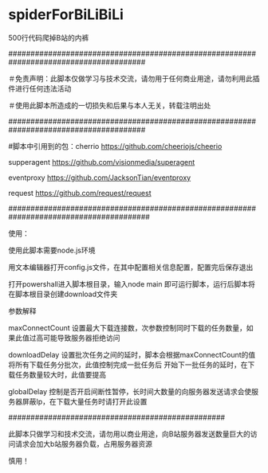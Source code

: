 # spiderForBiLiBiLi
500行代码爬掉B站的内裤

#######################################################################################

＃免责声明：此脚本仅做学习与技术交流，请勿用于任何商业用途，请勿利用此插件进行任何违法活动

＃使用此脚本所造成的一切损失和后果与本人无关，转载注明出处　　　　　　　　　　　　　　　　　

#######################################################################################

#脚本中引用到的包：cherrio  https://github.com/cheeriojs/cheerio

supperagent  https://github.com/visionmedia/superagent  

eventproxy   https://github.com/JacksonTian/eventproxy

request   https://github.com/request/request

########################################################################################

使用：

使用此脚本需要node.js环境

用文本编辑器打开config.js文件，在其中配置相关信息配置，配置完后保存退出

打开powershall进入脚本根目录，输入node main  即可运行脚本，运行后脚本将在脚本根目录创建download文件夹

参数解释

maxConnectCount  设置最大下载连接数，次参数控制同时下载的任务数量，如果此值过高可能导致服务器拒绝访问

downloadDelay   设置批次任务之间的延时，脚本会根据maxConnectCount的值将所有下载任务分批次，此值控制完成一批任务后
开始下一批任务的延时，在下载任务数量较大时，此值要提高

globalDelay  控制是否开启间断性暂停，长时间大数量的向服务器发送请求会使服务器屏蔽Ip，在下载大量任务时请打开此设置

#################################################

此脚本只做学习和技术交流，请勿用以商业用途，向B站服务器发送数量巨大的访问请求会加大b站服务器负载，占用服务器资源

慎用！







